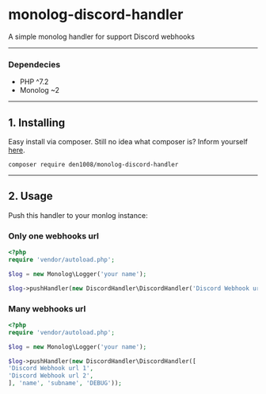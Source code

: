 # monolog-discord-handler

A simple monolog handler for support Discord webhooks

-------------------------------------------------

### Dependecies

- PHP ^7.2
- Monolog ~2

-------------------------------------------------

## 1. Installing

Easy install via composer. Still no idea what composer is? Inform yourself [here](http://getcomposer.org).

```composer require den1008/monolog-discord-handler```

-------------------------------------------------

## 2. Usage

Push this handler to your monlog instance:

### Only one webhooks url

```php
<?php
require 'vendor/autoload.php';

$log = new Monolog\Logger('your name');

$log->pushHandler(new DiscordHandler\DiscordHandler('Discord Webhook url', 'name', 'subname', 'DEBUG'));

```

### Many webhooks url


```php
<?php
require 'vendor/autoload.php';

$log = new Monolog\Logger('your name');

$log->pushHandler(new DiscordHandler\DiscordHandler([
'Discord Webhook url 1',
'Discord Webhook url 2',
], 'name', 'subname', 'DEBUG'));

```
